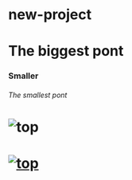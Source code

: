# new-project

# The biggest pont
### Smaller
###### The smallest pont


# ![top](http://imgnews.naver.net/image/410/2015/04/21/20150421_1429557487.jpg_99_20150421064206.jpg?type=w540)
#  [![top](http://imgnews.naver.net/image/410/2015/04/21/20150421_1429557487.jpg_99_20150421064206.jpg?type=w540)](https://www.youtube.com/watch?v=SEm85QsmDGA)
